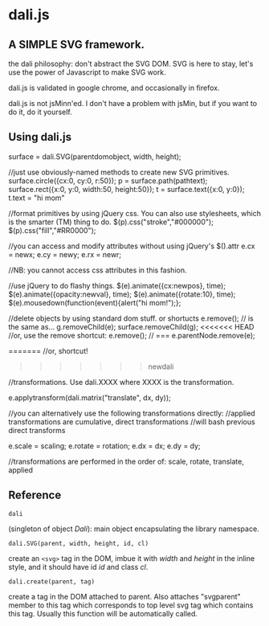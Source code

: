 dali.js
=======

A SIMPLE SVG framework.
-----------------------

the dali philosophy: don't abstract the SVG DOM.  SVG is here to stay, let's use the power
of Javascript to make SVG work.

dali.js is validated in google chrome, and occasionally in firefox.

dali.js is not jsMinn'ed.  I don't have a problem with jsMin, but if you want to do it, do it yourself.

Using dali.js
-------------

surface = dali.SVG(parentdomobject, width, height);

//just use obviously-named methods to create new SVG primitives.
surface.circle({cx:0, cy:0, r:50});
p = surface.path(pathtext);
surface.rect({x:0, y:0, width:50, height:50});
t = surface.text({x:0, y:0});
t.text = "hi mom"

//format primitives by using jQuery css.  You can also use stylesheets, which is the smarter (TM) thing to do.
$(p).css("stroke","#000000");
$(p).css("fill","#RR0000");

//you can access and modify attributes without using jQuery's $().attr
e.cx = newx;
e.cy = newy;
e.rx = newr;

//NB: you cannot access css attributes in this fashion.

//use jQuery to do flashy things.
$(e).animate({cx:newpos}, time);
$(e).animate({opacity:newval}, time);
$(e).animate({rotate:10}, time);
$(e).mousedown(function(event){alert("hi mom!");};

//delete objects by using standard dom stuff. or shortucts
e.remove();  // is the same as...  g.removeChild(e);
surface.removeChild(g);
<<<<<<< HEAD
//or, use the remove shortcut:
e.remove(); // === e.parentNode.remove(e);

=======
//or, shortcut!
>>>>>>> newdali

//transformations.  Use dali.XXXX where XXXX is the transformation.

e.applytransform(dali.matrix("translate", dx, dy));

//you can alternatively use the following transformations directly:
//applied transformations are cumulative, direct transformations
//will bash previous direct transforms

e.scale = scaling;
e.rotate = rotation;
e.dx = dx;
e.dy = dy;

//transformations are performed in the order of: scale, rotate, translate, applied


Reference
---------

```
dali 
```
(singleton of object _Dali_): main object encapsulating the library namespace.

```
dali.SVG(parent, width, height, id, cl)
```
create an `<svg>` tag in the DOM, imbue it with
_width_ and _height_ in the inline style, and it should have id _id_ and class _cl_.


```
dali.create(parent, tag)
```
create a tag in the DOM attached to parent.  Also attaches "svgparent" member to this tag
which corresponds to top level svg tag which contains this tag.  Usually this function
will be automatically called.